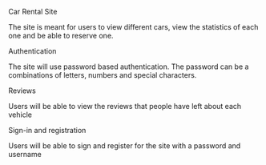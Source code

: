 Car Rental Site

The site is meant for users to view different cars, view the statistics of each one and be able to reserve one. 

Authentication

The site will use password based authentication. The password can be a combinations of letters, numbers and special characters.

Reviews

Users will be able to view the reviews that people have left about each vehicle

Sign-in and registration

Users will be able to sign and register for the site with a password and username